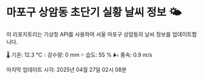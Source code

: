 
# 마포구 상암동 초단기 실황 날씨 정보 🌤️

이 리포지토리는 기상청 API를 사용하여 서울 마포구 상암동의 날씨 정보를 업데이트합니다. 

🌡️ 기온: 12.3 ℃
💧 강수량: 0 mm
💦 습도: 55 %
🌬️ 풍속: 0.9 m/s

마지막 업데이트 시각: 2025년 04월 27일 02시 08분    
